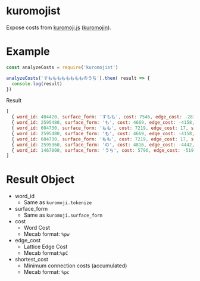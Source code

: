 # kuromojist

Expose costs from [kuromoji.js](https://github.com/takuyaa/kuromoji.js) ([kuromojin](https://github.com/azu/kuromojin)).

# Example

```js
const analyzeCosts = require('kuromojist')

analyzeCosts('すもももももももものうち').then( result => {
  console.log(result)
})
```

Result

```js
[
  { word_id: 404420, surface_form: 'すもも', cost: 7546, edge_cost: -283, shortest_cost: 7263 },
  { word_id: 2595480, surface_form: 'も', cost: 4669, edge_cost: -4158, shortest_cost: 7774 },
  { word_id: 604730, surface_form: 'もも', cost: 7219, edge_cost: 17, shortest_cost: 15010 },
  { word_id: 2595480, surface_form: 'も', cost: 4669, edge_cost: -4158, shortest_cost: 15521 },
  { word_id: 604730, surface_form: 'もも', cost: 7219, edge_cost: 17, shortest_cost: 22757 },
  { word_id: 2595360, surface_form: 'の', cost: 4816, edge_cost: -4442, shortest_cost: 23131 },
  { word_id: 1467000, surface_form: 'うち', cost: 5796, edge_cost: -5198, shortest_cost: 23729 } 
]
```

# Result Object

- word_id
  - Same as `kuromoji.tokenize`
- surface_form
  - Same as `kuromoji.surface_form`
- cost
  - Word Cost
  - Mecab format: `%pw`
- edge_cost
  - Lattice Edge Cost
  - Mecab format:`%pC`
- shortest_cost
  - Minimum connection costs (accumulated)
  - Mecab format: `%pc`